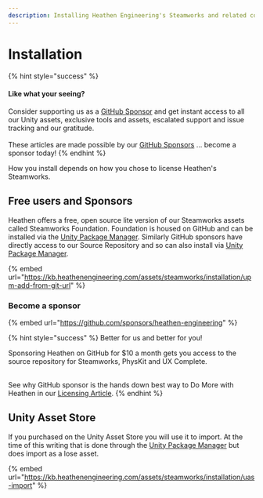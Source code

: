 ```yaml
---
description: Installing Heathen Engineering's Steamworks and related componenets.
---
```


# Installation

{% hint style="success" %}
#### Like what your seeing?

Consider supporting us as a [GitHub Sponsor](../../company/concepts/become-a-sponsor.md) and get instant access to all our Unity assets, exclusive tools and assets, escalated support and issue tracking and our gratitude.\
\
These articles are made possible by our [GitHub Sponsors](https://github.com/sponsors/heathen-engineering) ... become a sponsor today!
{% endhint %}

How you install depends on how you chose to license Heathen's Steamworks.&#x20;

## Free users and Sponsors

Heathen offers a free, open source lite version of our Steamworks assets called Steamworks Foundation. Foundation is housed on GitHub and can be installed via the [Unity Package Manager](installation/upm-add-from-git-url.md). Similarly GitHub sponsors have directly access to our Source Repository and so can also install via [Unity Package Manager](installation/upm-add-from-git-url.md).&#x20;

{% embed url="https://kb.heathenengineering.com/assets/steamworks/installation/upm-add-from-git-url" %}

### Become a sponsor

{% embed url="https://github.com/sponsors/heathen-engineering" %}

{% hint style="success" %}
Better for us and better for you!

Sponsoring Heathen on GitHub for $10 a month gets you access to the source repository for Steamworks, PhysKit and UX Complete.

\
See why GitHub sponsor is the hands down best way to Do More with Heathen in our [Licensing Article](../licensing/).
{% endhint %}

## Unity Asset Store

If you purchased on the Unity Asset Store you will use it to import. At the time of this writing that is done through the [Unity Package Manager](installation/uas-import.md) but does import as a lose asset.

{% embed url="https://kb.heathenengineering.com/assets/steamworks/installation/uas-import" %}

